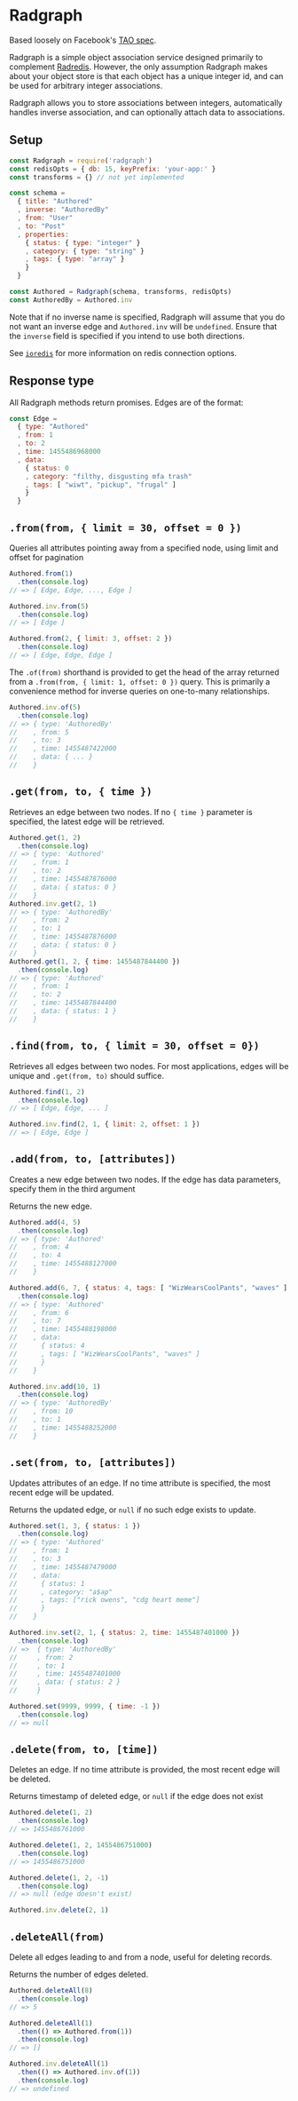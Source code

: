# Radgraph

Based loosely on Facebook's [TAO spec](https://cs.uwaterloo.ca/~brecht/courses/854-Emerging-2014/readings/data-store/tao-facebook-distributed-datastore-atc-2013.pdf).

Radgraph is a simple object association service designed primarily to complement [Radredis](https://github.com/bustlelabs/radredis).
However, the only assumption Radgraph makes about your object store is that each object has a unique integer id, and can be used for arbitrary integer associations.

Radgraph allows you to store associations between integers, automatically handles inverse association, and can optionally attach data to associations.

## Setup

```js
const Radgraph = require('radgraph')
const redisOpts = { db: 15, keyPrefix: 'your-app:' }
const transforms = {} // not yet implemented

const schema =
  { title: "Authored"
  , inverse: "AuthoredBy"
  , from: "User"
  , to: "Post"
  , properties:
    { status: { type: "integer" }
    , category: { type: "string" }
    , tags: { type: "array" }
    }
  }

const Authored = Radgraph(schema, transforms, redisOpts)
const AuthoredBy = Authored.inv
```

Note that if no inverse name is specified, Radgraph will assume that you do not want an inverse edge and `Authored.inv` will be `undefined`. Ensure that the `inverse` field is specified if you intend to use both directions.

See [`ioredis`](https://github.com/luin/ioredis/blob/master/API.md#new_Redis_new) for more information on redis connection options.

## Response type

All Radgraph methods return promises. Edges are of the format:
```js
const Edge = 
  { type: "Authored"
  , from: 1
  , to: 2
  , time: 1455486968000
  , data:
    { status: 0
    , category: "filthy, disgusting mfa trash"
    , tags: [ "wiwt", "pickup", "frugal" ]
    }
  }
```

## `.from(from, { limit = 30, offset = 0 })`

Queries all attributes pointing away from a specified node, using limit and offset for pagination

```js
Authored.from(1)
  .then(console.log)
// => [ Edge, Edge, ..., Edge ]

Authored.inv.from(5)
  .then(console.log)
// => [ Edge ]

Authored.from(2, { limit: 3, offset: 2 })
  .then(console.log)
// => [ Edge, Edge, Edge ]

```

The `.of(from)` shorthand is provided to get the head of the array returned from a `.from(from, { limit: 1, offset: 0 })` query.
This is primarily a convenience method for inverse queries on one-to-many relationships.

```js
Authored.inv.of(5)
  .then(console.log)
// => { type: 'AuthoredBy'
//    , from: 5
//    , to: 3
//    , time: 1455487422000
//    , data: { ... }
//    }
```

## `.get(from, to, { time })`

Retrieves an edge between two nodes. If no `{ time }` parameter is specified, the latest edge will be retrieved.

```js
Authored.get(1, 2)
  .then(console.log)
// => { type: 'Authored'
//    , from: 1
//    , to: 2
//    , time: 1455487876000
//    , data: { status: 0 }
//    }
Authored.inv.get(2, 1)
// => { type: 'AuthoredBy'
//    , from: 2
//    , to: 1
//    , time: 1455487876000
//    , data: { status: 0 }
//    }
Authored.get(1, 2, { time: 1455487844400 })
  .then(console.log)
// => { type: 'Authored'
//    , from: 1
//    , to: 2
//    , time: 1455487844400
//    , data: { status: 1 }
//    }
```

## `.find(from, to, { limit = 30, offset = 0})`

Retrieves all edges between two nodes. For most applications, edges will be unique and `.get(from, to)` should suffice.

```js
Authored.find(1, 2)
  .then(console.log)
// => [ Edge, Edge, ... ]

Authored.inv.find(2, 1, { limit: 2, offset: 1 })
// => [ Edge, Edge ]
```


## `.add(from, to, [attributes])`

Creates a new edge between two nodes. If the edge has data parameters, specify them in the third argument

Returns the new edge.

```js
Authored.add(4, 5)
  .then(console.log)
// => { type: 'Authored'
//    , from: 4
//    , to: 4
//    , time: 1455488127000
//    }

Authored.add(6, 7, { status: 4, tags: [ "WizWearsCoolPants", "waves" ] })
  .then(console.log)
// => { type: 'Authored'
//    , from: 6
//    , to: 7
//    , time: 1455488198000
//    , data:
//      { status: 4
//      , tags: [ "WizWearsCoolPants", "waves" ]
//      }
//    }

Authored.inv.add(10, 1)
  .then(console.log)
// => { type: 'AuthoredBy'
//    , from: 10
//    , to: 1
//    , time: 1455488252000
//    }
```

## `.set(from, to, [attributes])`

Updates attributes of an edge. If no time attribute is specified, the most recent edge will be updated.

Returns the updated edge, or `null` if no such edge exists to update.

```js
Authored.set(1, 3, { status: 1 })
  .then(console.log)
// => { type: 'Authored'
//    , from: 1
//    , to: 3
//    , time: 1455487479000
//    , data:
//      { status: 1
//      , category: "a$ap"
//      , tags: ["rick owens", "cdg heart meme"]
//      }
//    }

Authored.inv.set(2, 1, { status: 2, time: 1455487401000 })
  .then(console.log)
// =>  { type: 'AuthoredBy'
//     , from: 2
//     , to: 1
//     , time: 1455487401000
//     , data: { status: 2 }
//     }

Authored.set(9999, 9999, { time: -1 })
  .then(console.log)
// => null
```

## `.delete(from, to, [time])`

Deletes an edge. If no time attribute is provided, the most recent edge will be deleted.

Returns timestamp of deleted edge, or `null` if the edge does not exist

```js
Authored.delete(1, 2)
  .then(console.log)
// => 1455486761000

Authored.delete(1, 2, 1455486751000)
  .then(console.log)
// => 1455486751000

Authored.delete(1, 2, -1)
  .then(console.log)
// => null (edge doesn't exist)

Authored.inv.delete(2, 1)
```

## `.deleteAll(from)`

Delete all edges leading to and from a node, useful for deleting records.

Returns the number of edges deleted.

```js
Authored.deleteAll(8)
  .then(console.log)
// => 5

Authored.deleteAll(1)
  .then(() => Authored.from(1))
  .then(console.log)
// => []

Authored.inv.deleteAll(1)
  .then(() => Authored.inv.of(1))
  .then(console.log)
// => undefined
```

